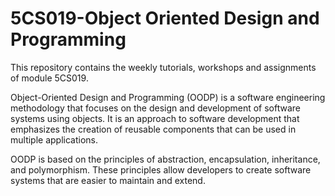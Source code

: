 # 5CS019-Object Oriented Design and Programming
 This repository contains the weekly tutorials, workshops and assignments of module 5CS019.

Object-Oriented Design and Programming (OODP) is a software engineering methodology that focuses on the design and development of software systems using objects. It is an approach to software development that emphasizes the creation of reusable components that can be used in multiple applications.

OODP is based on the principles of abstraction, encapsulation, inheritance, and polymorphism. These principles allow developers to create software systems that are easier to maintain and extend.
